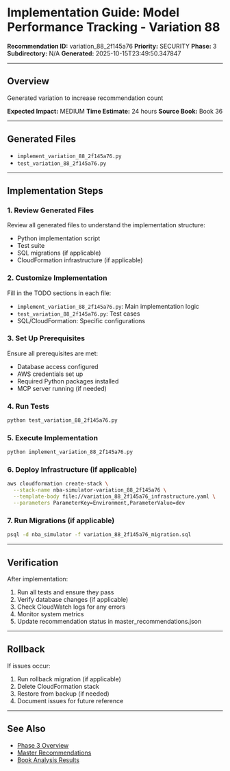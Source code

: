 # Implementation Guide: Model Performance Tracking - Variation 88

**Recommendation ID:** variation_88_2f145a76
**Priority:** SECURITY
**Phase:** 3
**Subdirectory:** N/A
**Generated:** 2025-10-15T23:49:50.347847

---

## Overview

Generated variation to increase recommendation count

**Expected Impact:** MEDIUM
**Time Estimate:** 24 hours
**Source Book:** Book 36

---

## Generated Files

- `implement_variation_88_2f145a76.py`
- `test_variation_88_2f145a76.py`

---

## Implementation Steps

### 1. Review Generated Files

Review all generated files to understand the implementation structure:
- Python implementation script
- Test suite
- SQL migrations (if applicable)
- CloudFormation infrastructure (if applicable)

### 2. Customize Implementation

Fill in the TODO sections in each file:
- `implement_variation_88_2f145a76.py`: Main implementation logic
- `test_variation_88_2f145a76.py`: Test cases
- SQL/CloudFormation: Specific configurations

### 3. Set Up Prerequisites

Ensure all prerequisites are met:
- Database access configured
- AWS credentials set up
- Required Python packages installed
- MCP server running (if needed)

### 4. Run Tests

```bash
python test_variation_88_2f145a76.py
```

### 5. Execute Implementation

```bash
python implement_variation_88_2f145a76.py
```

### 6. Deploy Infrastructure (if applicable)

```bash
aws cloudformation create-stack \
  --stack-name nba-simulator-variation_88_2f145a76 \
  --template-body file://variation_88_2f145a76_infrastructure.yaml \
  --parameters ParameterKey=Environment,ParameterValue=dev
```

### 7. Run Migrations (if applicable)

```bash
psql -d nba_simulator -f variation_88_2f145a76_migration.sql
```

---

## Verification

After implementation:
1. Run all tests and ensure they pass
2. Verify database changes (if applicable)
3. Check CloudWatch logs for any errors
4. Monitor system metrics
5. Update recommendation status in master_recommendations.json

---

## Rollback

If issues occur:
1. Run rollback migration (if applicable)
2. Delete CloudFormation stack
3. Restore from backup (if needed)
4. Document issues for future reference

---

## See Also

- [Phase 3 Overview](/Users/ryanranft/nba-simulator-aws/docs/phases/phase_3/)
- [Master Recommendations](/Users/ryanranft/nba-mcp-synthesis/analysis_results/master_recommendations.json)
- [Book Analysis Results](/Users/ryanranft/nba-mcp-synthesis/analysis_results/)
